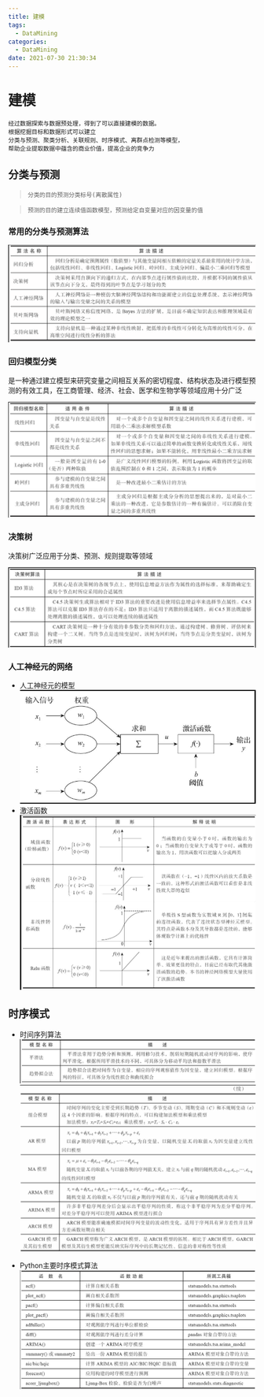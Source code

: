 ```yaml
---
title: 建模
tags:
  - DataMining
categories:
  - DataMining 
date: 2021-07-30 21:30:34
---
```


# 建模
```text
经过数据探索与数据预处理，得到了可以直接建模的数据。
根据挖掘目标和数据形式可以建立
分类与预测、聚类分析、关联规则、时序模式、离群点检测等模型，
帮助企业提取数据中蕴含的商业价值，提高企业的竞争力
```
## 分类与预测
>`分类的目的预测分类标号(离散属性)`

>`预测的目的建立连续值函数模型，预测给定自变量对应的因变量的值`

### 常用的分类与预测算法
![](/images/post/20210811221525.png)

### 回归模型分类
是一种通过建立模型来研究变量之间相互关系的密切程度、结构状态及进行模型预测的有效工具，在工商管理、经济、社会、医学和生物学等领域应用十分广泛

![](/images/post/20210811221939.png)

### 决策树
决策树广泛应用于分类、预测、规则提取等领域

![](/images/post/20210811223029.png)

### 人工神经元的网络

- 人工神经元的模型
![](/images/post/20210811224130.png)
- 激活函数
![](/images/post/20210811224238.png)

## 时序模式
- 时间序列算法
![](/images/post/20210811225410.png)
![](/images/post/20210811225436.png)

- Python主要时序模式算法
![](/images/post/20210811225603.png)
